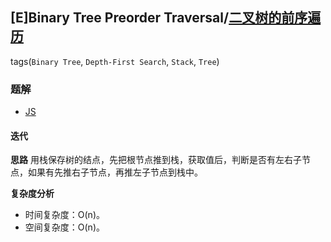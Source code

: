 ## [E]Binary Tree Preorder Traversal/[二叉树的前序遍历](https://leetcode-cn.com/problems/binary-tree-preorder-traversal/)
tags(`Binary Tree`, `Depth-First Search`, `Stack`, `Tree`)

### 题解
+ [JS](../../ts/256/144.js)

#### 迭代
**思路**
用栈保存树的结点，先把根节点推到栈，获取值后，判断是否有左右子节点，如果有先推右子节点，再推左子节点到栈中。

**复杂度分析**
+ 时间复杂度：O(n)。
+ 空间复杂度：O(n)。  
